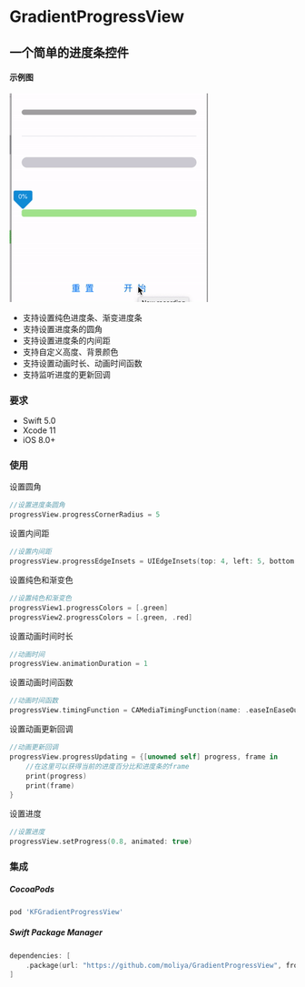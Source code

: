 # GradientProgressView



## 一个简单的进度条控件

####  示例图

![example](example.gif)

- 支持设置纯色进度条、渐变进度条
- 支持设置进度条的圆角
- 支持设置进度条的内间距
- 支持自定义高度、背景颜色
- 支持设置动画时长、动画时间函数
- 支持监听进度的更新回调

### 要求

- Swift 5.0
- Xcode 11
- iOS 8.0+

### 使用

设置圆角

```swift
//设置进度条圆角
progressView.progressCornerRadius = 5
```

设置内间距

```swift
//设置内间距
progressView.progressEdgeInsets = UIEdgeInsets(top: 4, left: 5, bottom: 4, right: 5)
```

设置纯色和渐变色

```swift
//设置纯色和渐变色
progressView1.progressColors = [.green]
progressView2.progressColors = [.green, .red]
```

设置动画时间时长

```swift
//动画时间
progressView.animationDuration = 1
```

设置动画时间函数

```swift
//动画时间函数
progressView.timingFunction = CAMediaTimingFunction(name: .easeInEaseOut)
```

设置动画更新回调

```swift
//动画更新回调
progressView.progressUpdating = {[unowned self] progress, frame in
    //在这里可以获得当前的进度百分比和进度条的frame
    print(progress)
    print(frame)
}
```

设置进度

```swift
//设置进度
progressView.setProgress(0.8, animated: true)
```

### 集成

##### CocoaPods

```ruby
pod 'KFGradientProgressView'
```

##### Swift Package Manager

```swift
dependencies: [
    .package(url: "https://github.com/moliya/GradientProgressView", from: "1.1.0")
]
```

